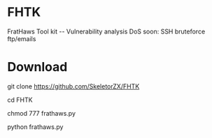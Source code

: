 # FHTK
FratHaws Tool kit --
Vulnerability analysis
DoS
soon: SSH bruteforce ftp/emails

# Download
git clone https://github.com/SkeletorZX/FHTK

cd FHTK

chmod 777 frathaws.py

python frathaws.py
